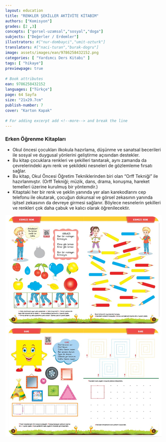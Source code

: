 ```yaml
---
layout: education
title: "RENKLER ŞEKİLLER AKTİVİTE KİTABIM"
authors: ["Komisyon"]
grades: [2 ,3]
concepts: ["gorsel-uzamsal","sosyal","doga"]
subjects: ["Değerler / Erdemler"]
illustrators: #["nur-dombayci","umit-ozturk"]
translators: #["naci-turan","burak-dogru"]
image: assets/images/ean/9786258432152.png
categories: [ "Yardımcı Ders Kitabı" ]
tags: [ "hikaye"]
previewpage: true

# Book attributes
ean: 9786258432152
languages: ["Türkçe"]
page: 64 Sayfa
size: "21x29.7cm"
publish-number: 7
cover: "Karton Kapak"

# For adding excerpt add <!--more--> and break the line
---
```

<!--more--> 

### Erken Öğrenme Kitapları
- Okul öncesi çocukları ilkokula hazırlama, düşünme ve sanatsal becerileri ile sosyal ve duygusal yönlerini geliştirme açısından destekler.
- Bu kitap çocuklara renkleri ve şekilleri tanıtarak, aynı zamanda da çevrelerindeki aynı renk ve şekildeki nesneleri de gözlemleme fırsatı sağlar.
- Bu kitap, Okul Öncesi Öğretim Tekniklerinden biri olan “Orff Tekniği” ile hazırlanmıştır. (Orff Tekniği; müzik, dans, drama, konuşma, hareket temelleri üzerine kurulmuş bir yöntemdir.)
- Kitaptaki her bir renk ve şeklin yanında yer alan karekodlarını cep telefonu ile okutarak, çocuğun dokunsal ve görsel zekasının yanında işitsel zekasının da devreye girmesi sağlanır. Böylece nesnelerin şekilleri ve renkleri çok daha çabuk ve kalıcı olarak öğrenilecektir.


<div class="container">
  <div class="row">
    <div class="col-12">
      <img src="/assets/images/educations/renkler-sekiller-aktivite-kitabim/renkler-sekiller-ornek-sayfa.jpg" alt="">
    </div>
    <div class="col-12">
      <img src="/assets/images/educations/renkler-sekiller-aktivite-kitabim/renkler-sekiller-ornek-sayfa1.jpg" alt="">
    </div>
      </div>
        </div>